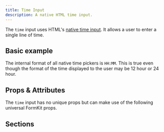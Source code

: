 ```yaml
---
title: Time Input
description: A native HTML time input.
---
```


<InputPageHero title="Time"></InputPageHero>

<page-toc></page-toc>

The `time` input uses HTML's [native time input](https://developer.mozilla.org/en-US/docs/Web/HTML/Element/input/time). It allows a user to enter a single line of time.

## Basic example

<example
name="Time input"
file="/_content/examples/time/time.vue"></example>

<callout type="warning" label="Formatting">
The internal format of all native time pickers is <code>HH:MM</code>. This is true even though the format of the time displayed to the user may be 12 hour or 24 hour.
</callout>

## Props & Attributes

The `time` input has no unique props but can make use of the following universal
FormKit props.

<reference-table input="time" :attrs="['max', 'min', 'step']">
</reference-table>

## Sections
<section-keys-intro></section-keys-intro>

<div>
  <formkit-input-diagram
    prefix-icon-content="⏱"
    suffix-icon-content="👌"
    label-content="Preferred delivery time"
    input-content="10:00"
    help-content="Actual delivery time will be your preferred time +- 30 minutes."
    message-content="Preferred delivery time is required."
  >
  </formkit-input-diagram>
</div>

<reference-table type="sectionKeys" primary="section-key">
</reference-table>

